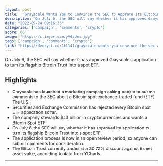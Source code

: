 ```yaml
---
layout: post
title:  "Grayscale Wants You to Convince the SEC to Approve Its Bitcoin Spot ETF | Decrypt"
description: "On July 6, the SEC will say whether it has approved Grayscale's application to turn its flagship Bitcoin Trust into a spot ETF."
date: "2022-05-24 09:16:35"
categories: ['campaign', 'comments', 'crypto']
score: 66
image: "https://i.imgur.com/yV6zUmt.jpg"
tags: ['campaign', 'comments', 'crypto']
link: "https://decrypt.co/101141/grayscale-wants-you-convince-the-sec-approve-bitcoin-spot-etf"
---
```


On July 6, the SEC will say whether it has approved Grayscale's application to turn its flagship Bitcoin Trust into a spot ETF.

## Highlights

- Grayscale has launched a marketing campaign asking people to submit comments to the SEC about a Bitcoin spot exchange-traded fund (ETF) The U.S.
- Securities and Exchange Commission has rejected every Bitcoin spot ETF application so far.
- The company stewards $43 billion in cryptocurrencies and wants a Bitcoin Spot ETF.
- On July 6, the SEC will say whether it has approved its application to turn its flagship Bitcoin Trust into a spot ETF.
- The application process is now in an open review period, so anyone can submit comments for consideration.
- The Bitcoin Trust currently trades at a 30.72% discount against its net asset value, according to data from YCharts.

---
